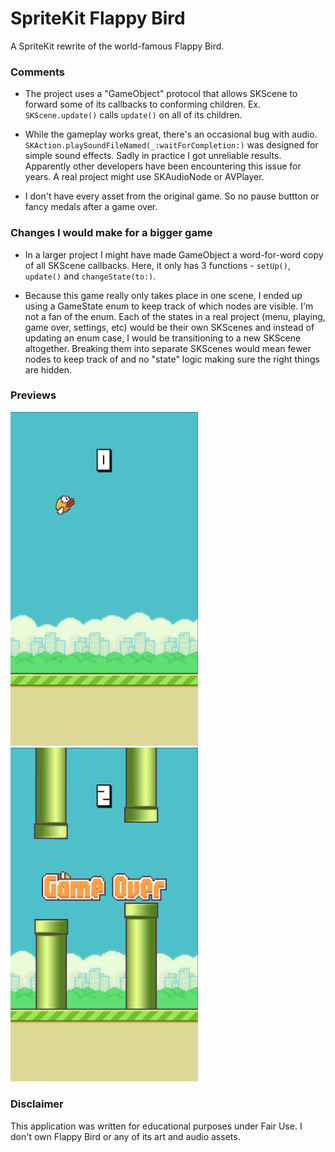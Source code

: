 # SpriteKit Flappy Bird

A SpriteKit rewrite of the world-famous Flappy Bird.

### Comments
* The project uses a "GameObject" protocol that allows SKScene to forward some of its callbacks to conforming children.
Ex. `SKScene.update()` calls `update()` on all of its children.

* While the gameplay works great, there's an occasional bug with audio. `SKAction.playSoundFileNamed(_:waitForCompletion:)` was designed for simple sound effects. Sadly in practice I got unreliable results. Apparently other developers have been encountering this issue for years. A real project might use SKAudioNode or AVPlayer.

* I don't have every asset from the original game. So no pause buttton or fancy medals after a game over.

### Changes I would make for a bigger game
* In a larger project I might have made GameObject a word-for-word copy of all SKScene callbacks. Here, it only has 3 functions - `setUp()`, `update()` and `changeState(to:)`.

* Because this game really only takes place in one scene, I ended up using a GameState enum to keep track of which nodes are visible. I'm not a fan of the enum.
Each of the states in a real project (menu, playing, game over, settings, etc) would be their own SKScenes and instead of updating an enum case, I would be transitioning to a new SKScene altogether.
Breaking them into separate SKScenes would mean fewer nodes to keep track of and no "state" logic making sure the right things are hidden.

### Previews
<p float="left">
  <img src="PreviewImages/preview0.png" width="300" />
  <img src="PreviewImages/preview1.png" width="300" /> 
</p>

### Disclaimer
This application was written for educational purposes under Fair Use. I don't own Flappy Bird or any of its art and audio assets.
